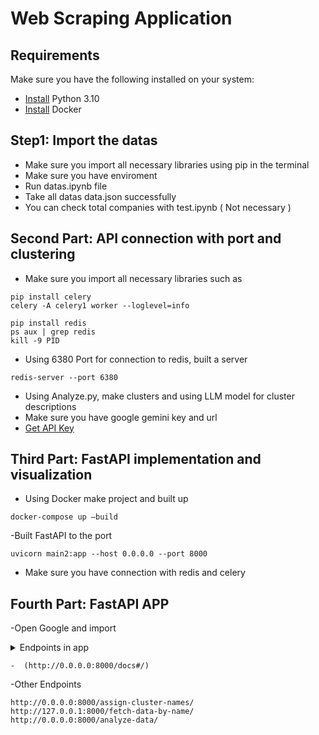 # Web Scraping Application
## Requirements
Make sure you have the following installed on your system:

-   [Install](https://www.python.org/downloads/) Python 3.10 
-   [Install](https://www.docker.com/products/docker-desktop/) Docker

## Step1: Import the datas 
- Make sure you import all necessary libraries using pip in the terminal 
- Make sure you have enviroment
- Run datas.ipynb file
- Take all datas data.json successfully
- You can check total companies with test.ipynb ( Not necessary )

## Second Part: API connection with port and clustering
- Make sure you import all necessary libraries such as
```
pip install celery
celery -A celery1 worker --loglevel=info
```
```
pip install redis
ps aux | grep redis
kill -9 PID
```
- Using 6380 Port for connection to redis, built a server
```
redis-server --port 6380
```
- Using Analyze.py, make clusters and using LLM model for cluster descriptions
- Make sure you have google gemini key and url
- [Get API Key](https://aistudio.google.com/app/apikey?hl=tr)
  
## Third Part: FastAPI implementation and visualization
- Using Docker make project and built up
```
docker-compose up —build
```
-Built FastAPI to the port
```
uvicorn main2:app --host 0.0.0.0 --port 8000
```
- Make sure you have connection with redis and celery
## Fourth Part: FastAPI APP
-Open Google and import
<details>
<summary> Endpoints in app <summary> 

```
-  (http://0.0.0.0:8000/docs#/)
```
-Other Endpoints
```
http://0.0.0.0:8000/assign-cluster-names/
http://127.0.0.1:8000/fetch-data-by-name/
http://0.0.0.0:8000/analyze-data/
```
